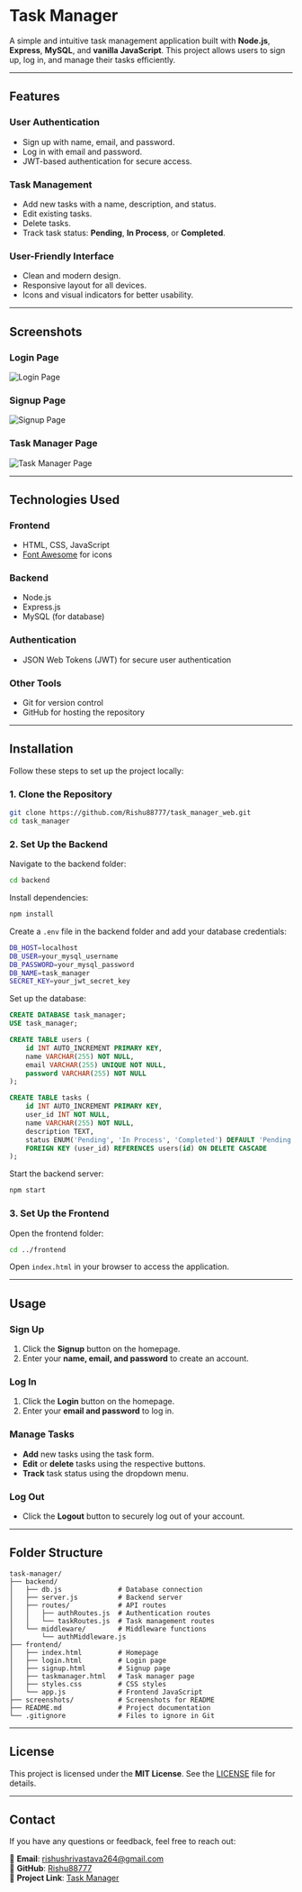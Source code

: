 # Task Manager

A simple and intuitive task management application built with **Node.js**, **Express**, **MySQL**, and **vanilla JavaScript**. This project allows users to sign up, log in, and manage their tasks efficiently.

---

## Features

### **User Authentication**
- Sign up with name, email, and password.
- Log in with email and password.
- JWT-based authentication for secure access.

### **Task Management**
- Add new tasks with a name, description, and status.
- Edit existing tasks.
- Delete tasks.
- Track task status: **Pending**, **In Process**, or **Completed**.

### **User-Friendly Interface**
- Clean and modern design.
- Responsive layout for all devices.
- Icons and visual indicators for better usability.

---

## Screenshots

### Login Page  
![Login Page](login.png)

### Signup Page  
![Signup Page](signup.png)

### Task Manager Page  
![Task Manager Page](taskmanager.png)

---

## Technologies Used

### **Frontend**
- HTML, CSS, JavaScript
- [Font Awesome](https://fontawesome.com/) for icons

### **Backend**
- Node.js
- Express.js
- MySQL (for database)

### **Authentication**
- JSON Web Tokens (JWT) for secure user authentication

### **Other Tools**
- Git for version control
- GitHub for hosting the repository

---

## Installation

Follow these steps to set up the project locally:

### **1. Clone the Repository**
```sh
git clone https://github.com/Rishu88777/task_manager_web.git
cd task_manager
```

### **2. Set Up the Backend**
Navigate to the backend folder:
```sh
cd backend
```
Install dependencies:
```sh
npm install
```

Create a `.env` file in the backend folder and add your database credentials:
```sh
DB_HOST=localhost
DB_USER=your_mysql_username
DB_PASSWORD=your_mysql_password
DB_NAME=task_manager
SECRET_KEY=your_jwt_secret_key
```

Set up the database:
```sql
CREATE DATABASE task_manager;
USE task_manager;

CREATE TABLE users (
    id INT AUTO_INCREMENT PRIMARY KEY,
    name VARCHAR(255) NOT NULL,
    email VARCHAR(255) UNIQUE NOT NULL,
    password VARCHAR(255) NOT NULL
);

CREATE TABLE tasks (
    id INT AUTO_INCREMENT PRIMARY KEY,
    user_id INT NOT NULL,
    name VARCHAR(255) NOT NULL,
    description TEXT,
    status ENUM('Pending', 'In Process', 'Completed') DEFAULT 'Pending',
    FOREIGN KEY (user_id) REFERENCES users(id) ON DELETE CASCADE
);
```

Start the backend server:
```sh
npm start
```

### **3. Set Up the Frontend**
Open the frontend folder:
```sh
cd ../frontend
```
Open `index.html` in your browser to access the application.

---

## Usage

### **Sign Up**
1. Click the **Signup** button on the homepage.
2. Enter your **name, email, and password** to create an account.

### **Log In**
1. Click the **Login** button on the homepage.
2. Enter your **email and password** to log in.

### **Manage Tasks**
- **Add** new tasks using the task form.
- **Edit** or **delete** tasks using the respective buttons.
- **Track** task status using the dropdown menu.

### **Log Out**
- Click the **Logout** button to securely log out of your account.

---

## Folder Structure
```
task-manager/
├── backend/
│   ├── db.js              # Database connection
│   ├── server.js          # Backend server
│   ├── routes/            # API routes
│   │   ├── authRoutes.js  # Authentication routes
│   │   └── taskRoutes.js  # Task management routes
│   └── middleware/        # Middleware functions
│       └── authMiddleware.js
├── frontend/
│   ├── index.html         # Homepage
│   ├── login.html         # Login page
│   ├── signup.html        # Signup page
│   ├── taskmanager.html   # Task manager page
│   ├── styles.css         # CSS styles
│   └── app.js             # Frontend JavaScript
├── screenshots/           # Screenshots for README
├── README.md              # Project documentation
└── .gitignore             # Files to ignore in Git
```

---

## License

This project is licensed under the **MIT License**. See the [LICENSE](LICENSE) file for details.

---

## Contact

If you have any questions or feedback, feel free to reach out:

📧 **Email**: rishushrivastava264@gmail.com  
🐙 **GitHub**: [Rishu88777](https://github.com/Rishu88777)  
🔗 **Project Link**: [Task Manager](https://github.com/Rishu88777/task_manager_web)


